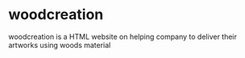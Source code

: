 # woodcreation
woodcreation is a HTML website on helping company to deliver their artworks using woods material

